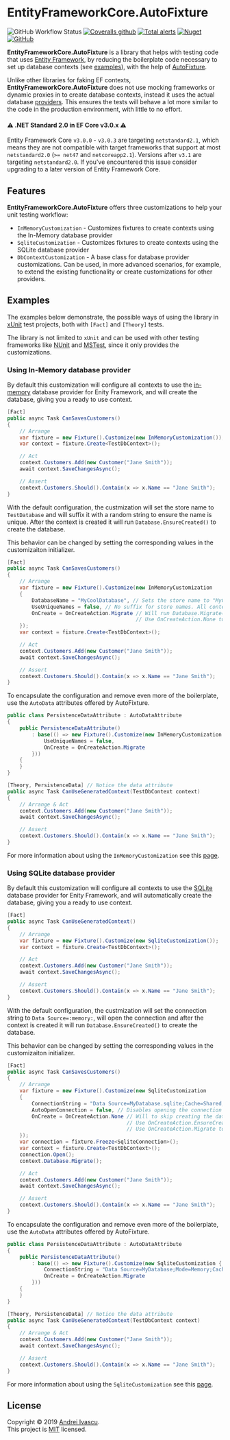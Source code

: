 # EntityFrameworkCore.AutoFixture

![GitHub Workflow Status](https://img.shields.io/github/workflow/status/aivascu/EntityFrameworkCore.AutoFixture/Release%20CD?logo=github&style=flat-square)
[![Coveralls github](https://img.shields.io/coveralls/github/aivascu/EntityFrameworkCore.AutoFixture?logo=coveralls&style=flat-square)](https://coveralls.io/github/aivascu/EntityFrameworkCore.AutoFixture?branch=master)
[![Total alerts](https://img.shields.io/lgtm/alerts/g/aivascu/EntityFrameworkCore.AutoFixture.svg?logo=lgtm&logoWidth=18&style=flat-square)](https://lgtm.com/projects/g/aivascu/EntityFrameworkCore.AutoFixture/alerts/)
[![Nuget](https://img.shields.io/nuget/v/EntityFrameworkCore.AutoFixture?logo=nuget&style=flat-square)](https://www.nuget.org/packages/EntityFrameworkCore.AutoFixture/)
[![GitHub](https://img.shields.io/github/license/aivascu/EntityFrameworkCore.AutoFixture?logo=MIT&style=flat-square)](https://licenses.nuget.org/MIT)

**EntityFrameworkCore.AutoFixture** is a library that helps with testing code that uses [Entity Framework](https://docs.microsoft.com/en-us/ef/core/), by reducing the boilerplate code necessary to set up database contexts (see [examples](#examples)), with the help of [AutoFixture](https://github.com/AutoFixture/AutoFixture).

Unlike other libraries for faking EF contexts, **EntityFrameworkCore.AutoFixture** does not use mocking frameworks or
dynamic proxies in to create database contexts, instead it uses the actual database [providers](https://docs.microsoft.com/en-us/ef/core/miscellaneous/testing/). This ensures the tests will behave a lot more similar to the code in the production environment, with little to no effort.

#### :warning: .NET Standard 2.0 in EF Core v3.0.x :warning:

Entity Framework Core `v3.0.0` - `v3.0.3` are targeting `netstandard2.1`, which means they are not compatible with
target frameworks that support at most `netstandard2.0` (`>= net47` and `netcoreapp2.1`).
Versions after `v3.1` are targeting `netstandard2.0`. If you've encountered this issue consider upgrading to a later
version of Entity Framework Core.

## Features

**EntityFrameworkCore.AutoFixture** offers three customizations to help your unit testing workflow:

- `InMemoryCustomization` - Customizes fixtures to create contexts using the In-Memory database provider
- `SqliteCustomization` - Customizes fixtures to create contexts using the SQLite database provider
- `DbContextCustomization` - A base class for database provider customizations. Can be used, in more advanced scenarios, for example, to extend the existing functionality or create customizations for other providers.

## Examples

The examples below demonstrate, the possible ways of using the library in [xUnit](https://xunit.net) test projects, both with `[Fact]` and `[Theory]` tests.

The library is not limited to `xUnit` and can be used with other testing frameworks like [NUnit](https://nunit.org) and [MSTest](https://docs.microsoft.com/en-us/dotnet/core/testing/unit-testing-with-mstest), since it only provides the customizations.

### Using In-Memory database provider

By default this customization will configure all contexts to use the [in-memory](https://docs.microsoft.com/en-us/ef/core/testing/testing-without-the-database#in-memory-provider) database provider for Enity Framework, and will create the database, giving you a ready to use context.

```csharp
[Fact]
public async Task CanSavesCustomers()
{
    // Arrange
    var fixture = new Fixture().Customize(new InMemoryCustomization());
    var context = fixture.Create<TestDbContext>();

    // Act
    context.Customers.Add(new Customer("Jane Smith"));
    await context.SaveChangesAsync();

    // Assert
    context.Customers.Should().Contain(x => x.Name == "Jane Smith");
}
```

With the default configuration, the custmization will set the store name to `TestDatabase` and will suffix it with a random string to ensure the name is unique. After the context is created it will run `Database.EnsureCreated()` to create the database.

This behavior can be changed by setting the corresponding values in the customizaiton initializer.

```csharp
[Fact]
public async Task CanSavesCustomers()
{
    // Arrange
    var fixture = new Fixture().Customize(new InMemoryCustomization
    {
        DatabaseName = "MyCoolDatabase", // Sets the store name to "MyCoolDatabase"
        UseUniqueNames = false, // No suffix for store names. All contexts will connect to same store
        OnCreate = OnCreateAction.Migrate // Will run Database.Migrate()
                                          // Use OnCreateAction.None to skip creating the database
    });
    var context = fixture.Create<TestDbContext>();

    // Act
    context.Customers.Add(new Customer("Jane Smith"));
    await context.SaveChangesAsync();

    // Assert
    context.Customers.Should().Contain(x => x.Name == "Jane Smith");
}
```

To encapsulate the configuration and remove even more of the boilerplate, use the `AutoData` attributes offered by AutoFixture.

```csharp
public class PersistenceDataAttribute : AutoDataAttribute
{
    public PersistenceDataAttribute()
        : base(() => new Fixture().Customize(new InMemoryCustomization {
            UseUniqueNames = false,
            OnCreate = OnCreateAction.Migrate
        }))
    {
    }
}
```

```csharp
[Theory, PersistenceData] // Notice the data attribute
public async Task CanUseGeneratedContext(TestDbContext context)
{
    // Arrange & Act
    context.Customers.Add(new Customer("Jane Smith"));
    await context.SaveChangesAsync();

    // Assert
    context.Customers.Should().Contain(x => x.Name == "Jane Smith");
}
```

For more information about using the `InMemoryCustomization` see this [page](./using-in-memory-provider).

### Using SQLite database provider

By default this customization will configure all contexts to use the [SQLite](https://docs.microsoft.com/en-us/ef/core/testing/testing-without-the-database#sqlite-in-memory) database provider for Enity Framework, and will automatically create the database, giving you a ready to use context.

```csharp
[Fact]
public async Task CanUseGeneratedContext()
{
    // Arrange
    var fixture = new Fixture().Customize(new SqliteCustomization());
    var context = fixture.Create<TestDbContext>();

    // Act
    context.Customers.Add(new Customer("Jane Smith"));
    await context.SaveChangesAsync();

    // Assert
    context.Customers.Should().Contain(x => x.Name == "Jane Smith");
}
```

With the default configuration, the custmization will set the connection string to `Data Source=:memory:`, will open the connection and after the context is created it will run `Database.EnsureCreated()` to create the database.

This behavior can be changed by setting the corresponding values in the customizaiton initializer.

```csharp
[Fact]
public async Task CanSavesCustomers()
{
    // Arrange
    var fixture = new Fixture().Customize(new SqliteCustomization
    {
        ConnectionString = "Data Source=MyDatabase.sqlite;Cache=Shared;", // Sets the connection string to connect to a file
        AutoOpenConnection = false, // Disables opening the connection by default. Affects all SqliteConnection instances.
        OnCreate = OnCreateAction.None // Will to skip creating the database 
                                       // Use OnCreateAction.EnsureCreated to run Database.EnsureCreated() automatically
                                       // Use OnCreateAction.Migrate to run Database.Migrate() automatically
    });
    var connection = fixture.Freeze<SqliteConnection>();
    var context = fixture.Create<TestDbContext>();
    connection.Open();
    context.Database.Migrate();

    // Act
    context.Customers.Add(new Customer("Jane Smith"));
    await context.SaveChangesAsync();

    // Assert
    context.Customers.Should().Contain(x => x.Name == "Jane Smith");
}
```

To encapsulate the configuration and remove even more of the boilerplate, use the `AutoData` attributes offered by AutoFixture.

```csharp
public class PersistenceDataAttribute : AutoDataAttribute
{
    public PersistenceDataAttribute()
        : base(() => new Fixture().Customize(new SqliteCustomization {
            ConnectionString = "Data Source=MyDatabase;Mode=Memory;Cache=Shared;"
            OnCreate = OnCreateAction.Migrate
        }))
    {
    }
}
```

```csharp
[Theory, PersistenceData] // Notice the data attribute
public async Task CanUseGeneratedContext(TestDbContext context)
{
    // Arrange & Act
    context.Customers.Add(new Customer("Jane Smith"));
    await context.SaveChangesAsync();

    // Assert
    context.Customers.Should().Contain(x => x.Name == "Jane Smith");
}
```

For more information about using the `SqliteCustomization` see this [page](./using-sqlite-provider).

## License

Copyright &copy; 2019 [Andrei Ivascu](https://github.com/aivascu).<br/>
This project is [MIT](https://github.com/aivascu/EntityFrameworkCore.AutoFixture/blob/master/LICENSE) licensed.
